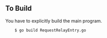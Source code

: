 To Build
----------------------

You have to explicitly build the main program.

```
	$ go build RequestRelayEntry.go
```



